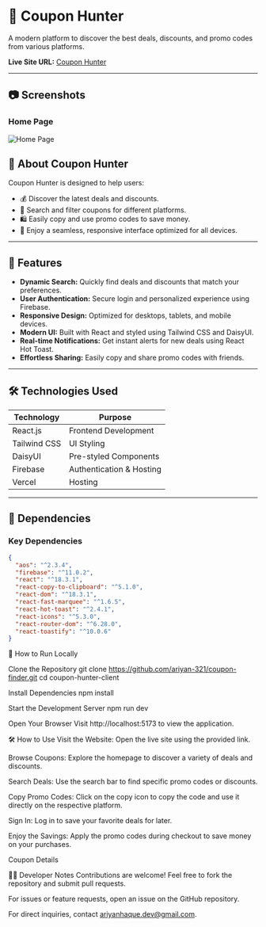 # 🎯 Coupon Hunter  

A modern platform to discover the best deals, discounts, and promo codes from various platforms.  

**Live Site URL:** [Coupon Hunter](https://assignment-9-ariyan.netlify.app/)  

---


## 📷 Screenshots  

### Home Page  
![Home Page](https://i.ibb.co.com/FXz0N5M/image-2.png)




## 📖 About Coupon Hunter  

Coupon Hunter is designed to help users:  
- 💰 Discover the latest deals and discounts.  
- 🔎 Search and filter coupons for different platforms.  
- 🛍️ Easily copy and use promo codes to save money.  
- 📱 Enjoy a seamless, responsive interface optimized for all devices.  

---



## 🚀 Features  

- **Dynamic Search:** Quickly find deals and discounts that match your preferences.  
- **User Authentication:** Secure login and personalized experience using Firebase.  
- **Responsive Design:** Optimized for desktops, tablets, and mobile devices.  
- **Modern UI:** Built with React and styled using Tailwind CSS and DaisyUI.  
- **Real-time Notifications:** Get instant alerts for new deals using React Hot Toast.  
- **Effortless Sharing:** Easily copy and share promo codes with friends.  

---

## 🛠️ Technologies Used  

| **Technology**      | **Purpose**                |  
|----------------------|----------------------------|  
| React.js            | Frontend Development       |  
| Tailwind CSS        | UI Styling                 |  
| DaisyUI             | Pre-styled Components      |  
| Firebase            | Authentication & Hosting   |  
| Vercel              | Hosting                    |  

---

## 🧰 Dependencies  

### Key Dependencies  
```json
{
  "aos": "^2.3.4",
  "firebase": "^11.0.2",
  "react": "^18.3.1",
  "react-copy-to-clipboard": "^5.1.0",
  "react-dom": "^18.3.1",
  "react-fast-marquee": "^1.6.5",
  "react-hot-toast": "^2.4.1",
  "react-icons": "^5.3.0",
  "react-router-dom": "^6.28.0",
  "react-toastify": "^10.0.6"
}
```
📝 How to Run Locally

Clone the Repository
git clone https://github.com/ariyan-321/coupon-finder.git
cd coupon-hunter-client


Install Dependencies
npm install


Start the Development Server
npm run dev

Open Your Browser
Visit http://localhost:5173 to view the application.

🛠️ How to Use
Visit the Website:
Open the live site using the provided link.

Browse Coupons:
Explore the homepage to discover a variety of deals and discounts.

Search Deals:
Use the search bar to find specific promo codes or discounts.

Copy Promo Codes:
Click on the copy icon to copy the code and use it directly on the respective platform.

Sign In:
Log in to save your favorite deals for later.

Enjoy the Savings:
Apply the promo codes during checkout to save money on your purchases.

  


Coupon Details

🧑‍💻 Developer Notes
Contributions are welcome! Feel free to fork the repository and submit pull requests.

For issues or feature requests, open an issue on the GitHub repository.

For direct inquiries, contact ariyanhaque.dev@gmail.com.


